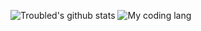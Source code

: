 ![Troubled's github stats](https://github-readme-stats.vercel.app/api?username=nuttionsato&show_icons=true&theme=dark)
![My coding lang](https://github-readme-stats.vercel.app/api/top-langs/?username=nuttionsato&theme=buefy&layout=compact&theme=dark)
